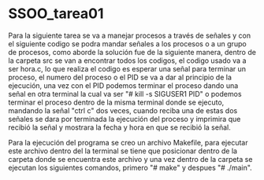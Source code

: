 # SSOO_tarea01
Para la siguiente tarea se va a manejar procesos a través de señales y con el siguiente codigo se podra mandar señales a los procesos o a un grupo de procesos, como aborde la solución fue de la siguiente manera, dentro de la carpeta src se van a encontrar todos los codigos, el codigo usado va a ser hora.c, lo que realiza el codigo es esperar una señal para terminar un proceso, el numero del proceso o el PID se va a dar al principio de la ejecución, una vez con el PID podemos terminar el proceso dando una señal en otra terminal la cual va ser "# kill -s SIGUSER1 PID" o podemos terminar el proceso dentro de la misma terminal donde se ejecuto, mandando la señal "ctrl c" dos veces, cuando reciba una de estas dos señales se dara por terminada la ejecución del proceso y imprimira que recibió la señal y mostrara la fecha y hora en que se recibió la señal.

Para la ejecución del programa se creo un archivo Makefile, para ejecutar este archivo dentro del la terminal se tiene que posicionar dentro de la carpeta donde se encuentra este archivo y una vez dentro de la carpeta se ejecutan los siguientes comandos, primero "# make" y despues "# ./main".